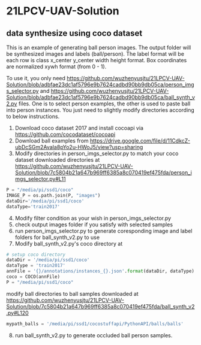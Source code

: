 # 21LPCV-UAV-Solution

## data synthesize using coco dataset
This is an example of generating ball person images. The output folder will be synthesized images and labels (ball/person). The label format will be each row is class x_center y_center width height format.
Box coordinates are normalized xywh format (from 0 - 1). 

To use it, you only need https://github.com/wuzhenyusjtu/21LPCV-UAV-Solution/blob/adbfae23dc1af5796e9b7624cadbd90bb9db05ca/person_imgs_selector.py 
and https://github.com/wuzhenyusjtu/21LPCV-UAV-Solution/blob/adbfae23dc1af5796e9b7624cadbd90bb9db05ca/ball_synth_v2.py files. One is to select person examples, the other is used to paste ball into person instances. You just need to slightly modify directories according to below instructions. 

1. Download coco dataset 2017 and install cocoapi via https://github.com/cocodataset/cocoapi 
2. Download ball examples from https://drive.google.com/file/d/11CdkcZ-ubDcSGm2AvaIa8pYo2u-HWoJ5/view?usp=sharing
3. Modify directories in person_imgs_selector.py to match your coco dataset downloaded directories at https://github.com/wuzhenyusjtu/21LPCV-UAV-Solution/blob/7c5804b21a647b969ff6385a8c070419ef475fda/person_imgs_selector.py#L11

```python 
P = "/media/pi/ssd1/coco"
IMAGE_P = os.path.join(P, "images")
dataDir='/media/pi/ssd1/coco'
dataType='train2017'
```
4. Modify filter condition as your wish in person_imgs_selector.py
5. check output images folder if you satisfy with selected samples
6. run person_imgs_selector.py to generate coresponding image and label folders for ball_synth_v2.py to use
7. Modify ball_synth_v2.py's coco directory at
```python 
# setup coco directory
dataDir = '/media/pi/ssd1/coco'
dataType = 'train2017'
annFile = '{}/annotations/instances_{}.json'.format(dataDir, dataType)
coco = COCO(annFile)
P = "/media/pi/ssd1/coco"
```
modify ball directories to ball samples downloaded at https://github.com/wuzhenyusjtu/21LPCV-UAV-Solution/blob/7c5804b21a647b969ff6385a8c070419ef475fda/ball_synth_v2.py#L120
```python
mypath_balls = '/media/pi/ssd1/cocostuffapi/PythonAPI/balls/balls'
```
8. run ball_synth_v2.py to generate occluded ball person samples. 






